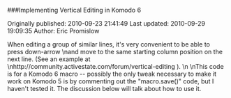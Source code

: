 ###Implementing Vertical Editing in Komodo 6

Originally published: 2010-09-23 21:41:49
Last updated: 2010-09-29 19:09:35
Author: Eric Promislow

When editing a group of similar lines, it's very convenient to be able to press down-arrow\nand move to the same starting column position on the next line.  (See an example at\nhttp://community.activestate.com/forum/vertical-editing ).\n\nThis code is for a Komodo 6 macro -- possibly the only tweak necessary to make it work on Komodo 5 is by commenting out the "macro.save()" code, but I haven't tested it.  The discussion below will talk about how to use it.  